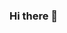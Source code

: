 ### Hi there 👋

<!--
**hshe/hshe** is a ✨ _special_ ✨ repository because its `README.md` (this file) appears on your GitHub profile.

Here are some ideas to get you started:

- 🔭 I’m currently working on ...
- 🌱 I’m currently learning ...
- 👯 I’m looking to collaborate on ... 
- 🤔 I’m looking for help with ...
- 💬 Ask me about ...
- 📫 How to reach me: ...
- 😄 Pronouns: ...
- ⚡ Fun fact: ...


![Anurag's GitHub stats](https://github-readme-stats.vercel.app/api?username=hshe&show_icons=true&theme=tokyonight)

[![Top Langs](https://github-readme-stats.vercel.app/api/top-langs/?username=hshe&theme=tokyonight&hide=javascript)](https://github.com/anuraghazra/github-readme-stats)

